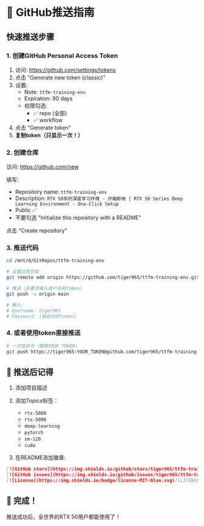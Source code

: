 # 🚀 GitHub推送指南

## 快速推送步骤

### 1. 创建GitHub Personal Access Token

1. 访问: https://github.com/settings/tokens
2. 点击 "Generate new token (classic)"
3. 设置:
   - Note: `ttfm-training-env`
   - Expiration: 90 days
   - 权限勾选:
     - ✅ repo (全部)
     - ✅ workflow
4. 点击 "Generate token"
5. **复制token（只显示一次！）**

### 2. 创建仓库

访问: https://github.com/new

填写:
- Repository name: `ttfm-training-env`
- Description: `RTX 50系列深度学习环境 - 开箱即用 | RTX 50 Series Deep Learning Environment - One-Click Setup`
- Public ✅
- 不要勾选 "Initialize this repository with a README"

点击 "Create repository"

### 3. 推送代码

```bash
cd /mnt/d/GitRepos/ttfm-training-env

# 设置远程仓库
git remote add origin https://github.com/tiger965/ttfm-training-env.git

# 推送（会要求输入用户名和token）
git push -u origin main

# 输入:
# Username: tiger965
# Password: [粘贴你的token]
```

### 4. 或者使用token直接推送

```bash
# 一次性命令（替换YOUR_TOKEN）
git push https://tiger965:YOUR_TOKEN@github.com/tiger965/ttfm-training-env.git main
```

## 📝 推送后记得

1. 添加项目描述
2. 添加Topics标签：
   - `rtx-5080`
   - `rtx-5090`
   - `deep-learning`
   - `pytorch`
   - `sm-120`
   - `cuda`

3. 在README添加徽章:
```markdown
[![GitHub stars](https://img.shields.io/github/stars/tiger965/ttfm-training-env)](https://github.com/tiger965/ttfm-training-env/stargazers)
[![GitHub issues](https://img.shields.io/github/issues/tiger965/ttfm-training-env)](https://github.com/tiger965/ttfm-training-env/issues)
[![License](https://img.shields.io/badge/license-MIT-blue.svg)](LICENSE)
```

## 🎯 完成！

推送成功后，全世界的RTX 50用户都能使用了！